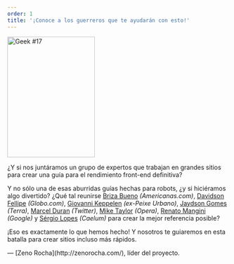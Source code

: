 ```yaml
---
order: 1
title: '¡Conoce a los guerreros que te ayudarán con esto!'
---
```


<div class="img-left">
  <img id="geek-17" class="icos-geek" src="http://browserdiet.com/img/17.png" alt="Geek #17" width="199" height="275" />
</div>

¿Y si nos juntáramos un grupo de expertos que trabajan en grandes sitios para crear una guía para el rendimiento front-end definitiva?

Y no sólo una de esas aburridas guías hechas para robots, ¿y si hiciéramos algo divertido? ¿Qué tal reunirse [Briza Bueno](http://www.brizabueno.com/) *(Americanas.com)*, [Davidson Fellipe](https://github.com/davidsonfellipe) *(Globo.com)*, [Giovanni Keppelen](https://github.com/keppelen) *(ex-Peixe Urbano)*, [Jaydson Gomes](https://github.com/jaydson) *(Terra)*, [Marcel Duran](https://github.com/marcelduran) *(Twitter)*, [Mike Taylor](https://github.com/miketaylr) *(Opera)*, [Renato Mangini](https://github.com/mangini) *(Google)* y [Sérgio Lopes](http://sergiolopes.org) *(Caelum)* para crear la mejor referencia posible?

¡Eso es exactamente lo que hemos hecho! Y nosotros te guiaremos en esta batalla para crear sitios incluso más rápidos.

<p class="project-leader">&mdash; [Zeno Rocha](http://zenorocha.com/), líder del proyecto.</p>